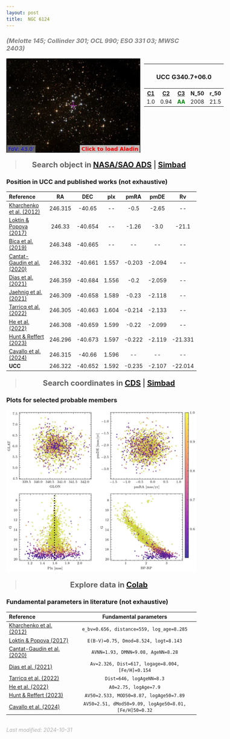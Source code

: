 ```yaml
---
layout: post
title:  NGC 6124
---
```

<h3><span style="color: #808080;"><i>(Melotte 145; Collinder 301; OCL 990; ESO 331 03; MWSC 2403)</i></span></h3><div style="display: flex; justify-content: space-between; width:720px;height:250px">
<div style="text-align: center;">
<!-- WEBP image -->
<img id="myImage" src="https://raw.githubusercontent.com/ucc23/Q4P/main/plots/ngc6124_aladin.webp" alt="Clickable Image" style="width:355px;height:250px; cursor: pointer;">

<!-- Div to contain Aladin Lite viewer -->
<div id="aladin-lite-div" style="width:355px;height:250px;display:none;"></div>

<!-- Aladin Lite script (will be loaded after the image is clicked) -->
<script type="text/javascript">
// Function to load Aladin Lite after image click and hide the image
function loadAladinLiteAndHideImage() {
    // Dynamically load the Aladin Lite script
    let aladinScript = document.createElement('script');
    aladinScript.src = "https://aladin.cds.unistra.fr/AladinLite/api/v3/latest/aladin.js";
    aladinScript.charset = "utf-8";
    aladinScript.onload = function () {
        A.init.then(() => {
            let aladin = A.aladin('#aladin-lite-div', {survey:"P/DSS2/color", fov:0.717, target: "246.322 -40.652"});
            // Remove the image
            document.getElementById('myImage').remove();
            // Hide the image
            //document.getElementById('myImage').style.visibility = "hidden";
            // Show the Aladin Lite viewer
            document.getElementById('aladin-lite-div').style.display = 'block';
        });
     };
    document.head.appendChild(aladinScript);
}
// Event listener for image click
document.getElementById('myImage').addEventListener('click', loadAladinLiteAndHideImage);
</script>
</div>
<!-- Left block -->

<table style="text-align: center; width:355px;height:250px;">
  <!-- Row 1 (title) -->
  <tr>
    <td colspan="5"><h3>UCC G340.7+06.0</h3></td>
  </tr>
  <!-- Row 2 -->
  <tr>
    <th><a href="https://ucc.ar/faq#what-are-the-c1-c2-and-c3-parameters" title="Photometric class">C1</a></th>
    <th><a href="https://ucc.ar/faq#what-are-the-c1-c2-and-c3-parameters" title="Density class">C2</a></th>
    <th><a href="https://ucc.ar/faq#what-are-the-c1-c2-and-c3-parameters" title="Combined class">C3</a></th>
    <th><div title="Stars with membership probability >50%">N_50</div></th>
    <th><div title="Radius that contains half the members [arcmin]">r_50</div></th>
  </tr>
  <!-- Row 3 -->
  <tr>
    <td>1.0</td>
    <td>0.94</td>
    <td><span style="color: green; font-weight: bold;">A</span><span style="color: green; font-weight: bold;">A</span></td>
    <td>2008</td>
    <td>21.5</td>
  </tr>
</table>
</div>

> <p style="text-align:center; font-weight: bold; font-size:20px">Search object in <a href="https://ui.adsabs.harvard.edu/search/q=%20collection%3Aastronomy%20body%3A%22NGC%206124%22&sort=date%20desc%2C%20bibcode%20desc&p_=0" target="_blank">NASA/SAO ADS</a> | <a href="https://simbad.cds.unistra.fr/simbad/sim-id-refs?Ident=ngc6124" target="_blank">Simbad</a></p>


### Position in UCC and published works (not exhaustive)

| Reference    | RA    | DEC   | plx  | pmRA  | pmDE   |  Rv  |
| :---         | :---: | :---: | :---: | :---: | :---: | :---: |
|[Kharchenko et al. (2012)](https://ui.adsabs.harvard.edu/abs/2012A%26A...543A.156K) | 246.315 | -40.65 | -- | -0.5 | -2.65 | -- |
|[Loktin & Popova (2017)](https://ui.adsabs.harvard.edu/abs/2017AstBu..72..257L/abstract) | 246.33 | -40.654 | -- | -1.26 | -3.0 | -21.1 |
|[Bica et al. (2019)](https://ui.adsabs.harvard.edu/abs/2019AJ....157...12B/abstract) | 246.348 | -40.665 | -- | -- | -- | -- |
|[Cantat-Gaudin et al. (2020)](https://ui.adsabs.harvard.edu/abs/2020A%26A...640A...1C) | 246.332 | -40.661 | 1.557 | -0.203 | -2.094 | -- |
|[Dias et al. (2021)](https://ui.adsabs.harvard.edu/abs/2021MNRAS.504..356D) | 246.359 | -40.684 | 1.556 | -0.2 | -2.059 | -- |
|[Jaehnig et al. (2021)](https://ui.adsabs.harvard.edu/abs/2021ApJ...923..129J/abstract) | 246.309 | -40.658 | 1.589 | -0.23 | -2.118 | -- |
|[Tarricq et al. (2022)](https://ui.adsabs.harvard.edu/abs/2022A%26A...659A..59T/abstract) | 246.305 | -40.663 | 1.604 | -0.214 | -2.133 | -- |
|[He et al. (2022)](https://ui.adsabs.harvard.edu/abs/2022ApJS..262....7H/abstract) | 246.308 | -40.659 | 1.599 | -0.22 | -2.099 | -- |
|[Hunt & Reffert (2023)](https://ui.adsabs.harvard.edu/abs/2023A%26A...673A.114H/abstract) | 246.296 | -40.673 | 1.597 | -0.222 | -2.119 | -21.331 |
|[Cavallo et al. (2024)](https://ui.adsabs.harvard.edu/abs/2024AJ....167...12C/abstract) | 246.315 | -40.66 | 1.596 | -- | -- | -- |
| **UCC** |246.322 | -40.652 | 1.592 | -0.235 | -2.107 | -22.014 |

> <p style="text-align:center; font-weight: bold; font-size:20px">Search coordinates in <a href="https://cdsportal.u-strasbg.fr/?target=246.322,-40.652" target="_blank">CDS</a> | <a href="https://simbad.cds.unistra.fr/mobile/object_list.html?coord=246.322%20-40.652&output=json&radius=5&userEntry=ngc6124" target="_blank">Simbad</a></p>

### Plots for selected probable members

![CLUSTER](https://raw.githubusercontent.com/ucc23/Q4P/main/plots/ngc6124.webp)


> <p style="text-align:center; font-weight: bold; font-size:20px">Explore data in <a href="https://colab.research.google.com/github/UCC23/Q4P/blob/master/notebooks/ngc6124.ipynb" target="_blank">Colab</a></p>


### Fundamental parameters in literature (not exhaustive)

| Reference |  Fundamental parameters |
| :---         |     :---:      |
| [Kharchenko et al. (2012)](https://ui.adsabs.harvard.edu/abs/2012A%26A...543A.156K) | `e_bv=0.656, distance=559, log_age=8.285` |
| [Loktin & Popova (2017)](https://ui.adsabs.harvard.edu/abs/2017AstBu..72..257L/abstract) | `E(B-V)=0.75, Dmod=8.524, logt=8.143` |
| [Cantat-Gaudin et al. (2020)](https://ui.adsabs.harvard.edu/abs/2020A%26A...640A...1C) | `AVNN=1.93, DMNN=9.08, AgeNN=8.28` |
| [Dias et al. (2021)](https://ui.adsabs.harvard.edu/abs/2021MNRAS.504..356D) | `Av=2.326, Dist=617, logage=8.004, [Fe/H]=0.154` |
| [Tarricq et al. (2022)](https://ui.adsabs.harvard.edu/abs/2022A%26A...659A..59T/abstract) | `Dist=646, logAgeNN=8.3` |
| [He et al. (2022)](https://ui.adsabs.harvard.edu/abs/2022ApJS..262....7H/abstract) | `A0=2.75, logAge=7.9` |
| [Hunt & Reffert (2023)](https://ui.adsabs.harvard.edu/abs/2023A%26A...673A.114H/abstract) | `AV50=2.533, MOD50=8.87, logAge50=7.89` |
| [Cavallo et al. (2024)](https://ui.adsabs.harvard.edu/abs/2024AJ....167...12C/abstract) | `AV50=2.51, dMod50=9.09, logAge50=8.01, [Fe/H]50=0.32` |

<br>
<font color="b3b1b1"><i>Last modified: 2024-10-31</i></font>
